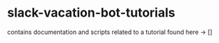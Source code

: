 # slack-vacation-bot-tutorials
contains documentation and scripts related to a tutorial found here -> []
